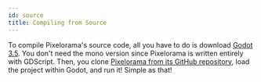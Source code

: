 ```yaml
---
id: source
title: Compiling from Source
---
```


To compile Pixelorama's source code, all you have to do is download [Godot 3.5](https://godotengine.org/download/). You don't need the mono version since Pixelorama is written entirely with GDScript. Then, you clone [Pixelorama from its GitHub repository](https://github.com/Orama-Interactive/Pixelorama), load the project within Godot, and run it! Simple as that!
